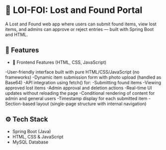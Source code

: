 # 🧳 LOI-FOI: Lost and Found Portal

A Lost and Found web app where users can submit found items, view lost items, and admins can approve or reject entries — built with Spring Boot and HTML.

## 📁 Features

- 🎯 Frontend Features (HTML, CSS, JavaScript)

-User-friendly interface built with pure HTML/CSS/JavaScript (no frameworks)
-Dynamic item submission form with photo upload (handled as Base64)
-API integration using fetch() for:
-Submitting found items
-Viewing approved lost items
-Admin approval and deletion actions
-Real-time UI updates without reloading the page
-Conditional rendering of content for admin and general users
-Timestamp display for each submitted item
-Section-based layout (single-page structure with internal navigation)

## ⚙️ Tech Stack

- Spring Boot (Java)  
- HTML, CSS & JavaScript  
- MySQL Database



